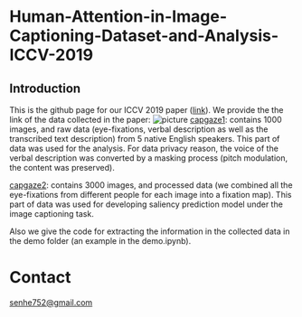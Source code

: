 # Human-Attention-in-Image-Captioning-Dataset-and-Analysis-ICCV-2019
## Introduction
This is the github page for our ICCV 2019 paper ([link](https://openaccess.thecvf.com/content_ICCV_2019/papers/He_Human_Attention_in_Image_Captioning_Dataset_and_Analysis_ICCV_2019_paper.pdf)).
We provide the the link of the data collected in the paper:
![picture](/fg/data.png)
[capgaze1](https://drive.google.com/open?id=1qlOCr8TX6dmAxhlCob79X29riyQ_MRlq): contains 1000 images, and raw data (eye-fixations, verbal description as well as the transcribed text description) from 5 native English speakers. This part of data was used for the analysis. For data privacy reason, the voice of the verbal description was converted by a masking process (pitch modulation, the content was preserved).

[capgaze2](https://drive.google.com/drive/folders/1ghe3_7tdx2f3ejiKEnv6w_JJ39-9c9eB?usp=sharing): contains 3000 images, and processed data (we combined all the eye-fixations from different people for each image into a fixation map). This part of data was used for developing saliency prediction model under the image captioning task.

Also we give the code for extracting the information in the collected data in the demo folder (an example in the demo.ipynb).

# Contact
<senhe752@gmail.com>
